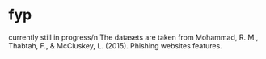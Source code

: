 # fyp
currently still in progress/n
The datasets are taken from Mohammad, R. M., Thabtah, F., & McCluskey, L. (2015). Phishing websites features. 
